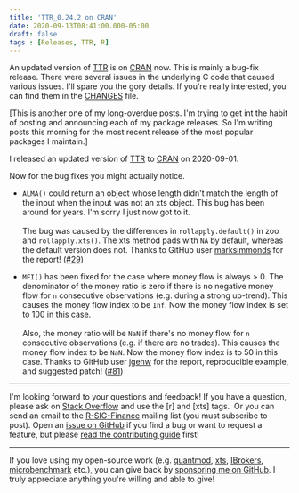 ```yaml
---
title: 'TTR_0.24.2 on CRAN'
date: 2020-09-13T08:41:00.000-05:00
draft: false
tags : [Releases, TTR, R]
---
```

  
An updated version of [TTR](http://cran.r-project.org/package=TTR) is on [CRAN](http://cran.r-project.org/) now. This is mainly a bug-fix release. There were several issues in the underlying C code that caused various issues. I'll spare you the gory details. If you're really interested, you can find them in the [CHANGES](https://github.com/joshuaulrich/TTR/blob/27ea28698295f56447fcc87ad515140bdb35c8a5/CHANGES) file. 

<!--more-->

[This is another one of my long-overdue posts. I'm trying to get int the habit of posting and announcing each of my package releases. So I'm writing posts this morning for the most recent release of the most popular packages I maintain.]

I released an updated version of [TTR](http://cran.r-project.org/package=TTR) to [CRAN](http://cran.r-project.org/) on 2020-09-01.

Now for the bug fixes you might actually notice.

- `ALMA()` could return an object whose length didn't match the length of the input when the input was not an xts object. This bug has been around for years. I'm sorry I just now got to it.
\
\
The bug was caused by the differences in `rollapply.default()` in zoo and `rollapply.xts()`. The xts method pads with `NA` by default, whereas the default version does not. Thanks to GitHub user [marksimmonds](https://github.com/marksimmonds) for the report! ([#29](https://github.com/joshuaulrich/TTR/issues/29))

- `MFI()` has been fixed for the case where money flow is always > 0. The denominator of the money ratio is zero if there is no negative money flow for `n` consecutive observations (e.g. during a strong up-trend). This causes the money flow index to be `Inf`. Now the money flow index is set to 100 in this case.
\
\
Also, the money ratio will be `NaN` if there's no money flow for `n` consecutive observations (e.g. if there are no trades). This causes the money flow index to be `NaN`. Now the money flow index is to 50 in this case.  Thanks to GitHub user [jgehw](https://github.com/jgehw) for the report, reproducible example, and suggested patch! ([#81](https://github.com/joshuaulrich/TTR/issues/81))

----

I'm looking forward to your questions and feedback! If you have a question, please ask on [Stack Overflow](http://stackoverflow.com/questions/tagged/r) and use the \[r\] and \[xts\] tags.  Or you can send an email to the [R-SIG-Finance](https://stat.ethz.ch/mailman/listinfo/r-sig-finance) mailing list (you must subscribe to post). Open an [issue on GitHub](https://github.com/joshuaulrich/xts/issues) if you find a bug or want to request a feature, but please [read the contributing guide](https://github.com/joshuaulrich/xts/blob/master/CONTRIBUTING.md) first!

----

If you love using my open-source work (e.g. [quantmod](https://cran.r-project.org/package=quantmod), [xts](https://cran.r-project.org/package=xts), [IBrokers](https://cran.r-project.org/package=IBrokers), [microbenchmark](https://cran.r-project.org/package=microbenchmark) etc.), you can give back by [sponsoring me on GitHub](https://github.com/sponsors/joshuaulrich/). I truly appreciate anything you're willing and able to give!
